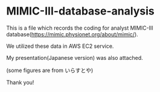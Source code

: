 # MIMIC-III-database-analysis

This is a file which records the coding for analyst MIMIC-III database(https://mimic.physionet.org/about/mimic/).

We utilized these data in AWS EC2 service.

My presentation(Japanese version) was also attached.

(some figures are from いらすとや)

Thank you! 
